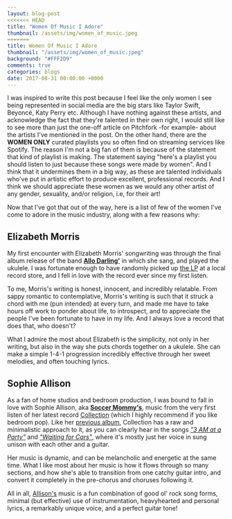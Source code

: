 ```yaml
---
layout: blog-post
<<<<<<< HEAD
title: "Women Of Music I Adore"
thumbnail: /assets/img/women_of_music.jpeg
=======
title: Women Of Music I Adore
thumbnail: "/assets/img/women_of_music.jpeg"
background: "#FFF2D9"
comments: true
categories: blogs
date: 2017-08-31 00:00:00 +0000
---
```


I was inspired to write this post because I feel like the only women I see being represented in social media are the big stars like Taylor Swift, Beyoncé, Katy Perry etc. Although I have nothing against these artists, and acknowledge the fact that they're talented in their own right, I would still like to see more than just the one-off article on Pitchfork -for example- about the artists I've mentioned in the post.
 On the other hand, there are the **WOMEN ONLY** curated playlists you so often find on streaming services like Spotify. The reason I'm not a big fan of them is because of the statement that kind of playlist is making. The statement saying "here's a playlist you should listen to just because these songs were made by women". And I think that it undermines them in a big way, as these are talented individuals who've put in artistic effort to produce excellent, professional records. And I think we should appreciate these women as we would any other artist of any gender, sexuality, and/or religion, i.e, for their art!

Now that I've got that out of the way, here is a list of few of the women I've come to adore in the music industry, along with a few reasons why:

## Elizabeth Morris
My first encounter with Elizabeth Morris' songwriting was through the final album release of the band [**Allo Darling'**](https://open.spotify.com/artist/0cygwaJypZFDlu4NLQTm7b) in which she sang, and played the ukulele. I was fortunate enough to have randomly picked up [the LP](https://open.spotify.com/album/1FosDgVaOv7qsZt9k56o1s)  at a local record store, and I fell in love with the record ever since my first listen.

To me, Morris's writing is honest, innocent, and incredibly relatable. From sappy romantic to contemplative, Morris's writing is such that it struck a chord with me (pun intended) at every turn, and made me have to take hours off work to ponder about life, to introspect, and to appreciate the people I've been fortunate to have in my life. And I always love a record that does that, who doesn't?

What I admire the most about Elizabeth is the simplicity, not only in her writing, but also in the way she puts chords together on a ukulele. She can make a simple 1-4-1 progression incredibly effective through her sweet melodies, and often touching lyrics.


## Sophie Allison
As a fan of home studios and bedroom production, I was bound to fall in love with Sophie Allison, aka [**Soccer Mommy's**](https://open.spotify.com/artist/4wXchxfTTggLtzkoUhO86Q), music from the very first listen of her latest record [Collection](https://open.spotify.com/album/1NcmOmza86zn7wt02k9q74) (which I highly recommend if you like bedroom pop). Like her [previous album](https://open.spotify.com/album/0WtsLEGmrrEc1TfGeyLi1N), Collection has a raw and minimalistic approach to it, as you can clearly hear in the songs [*"3 AM at a Party"*](https://open.spotify.com/track/05SS1T78bHkLPEb9VTvEoE) and [*"Waiting for Cars"*](https://open.spotify.com/track/4cJjMJ2fMA7edeEI1xbVFO), where it's mostly just her voice in sung unison with each other and a guitar.

Her music is dynamic, and can be melancholic and energetic at the same time. What I like most about her music is how it flows through so many sections, and how she's able to transition from one catchy guitar intro, and convert it completely in the pre-chorus and choruses following it.

All in   all, [Allison's](https://open.spotify.com/track/3B0vMz20sN9UUwAwcP2QGQ) music is a fun combination of good ol' rock song forms, minimal (but effective) use of instrumentation, heavyhearted and personal lyrics, a remarkably unique voice, and a perfect guitar tone!
